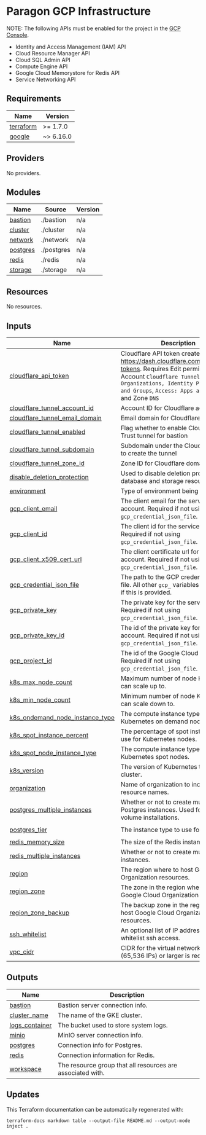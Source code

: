 # Paragon GCP Infrastructure

NOTE: The following APIs must be enabled for the project in the [GCP Console](https://console.cloud.google.com/apis/library).

- Identity and Access Management (IAM) API
- Cloud Resource Manager API
- Cloud SQL Admin API
- Compute Engine API
- Google Cloud Memorystore for Redis API
- Service Networking API

<!-- BEGIN_TF_DOCS -->
## Requirements

| Name | Version |
|------|---------|
| <a name="requirement_terraform"></a> [terraform](#requirement\_terraform) | >= 1.7.0 |
| <a name="requirement_google"></a> [google](#requirement\_google) | ~> 6.16.0 |

## Providers

No providers.

## Modules

| Name | Source | Version |
|------|--------|---------|
| <a name="module_bastion"></a> [bastion](#module\_bastion) | ./bastion | n/a |
| <a name="module_cluster"></a> [cluster](#module\_cluster) | ./cluster | n/a |
| <a name="module_network"></a> [network](#module\_network) | ./network | n/a |
| <a name="module_postgres"></a> [postgres](#module\_postgres) | ./postgres | n/a |
| <a name="module_redis"></a> [redis](#module\_redis) | ./redis | n/a |
| <a name="module_storage"></a> [storage](#module\_storage) | ./storage | n/a |

## Resources

No resources.

## Inputs

| Name | Description | Type | Default | Required |
|------|-------------|------|---------|:--------:|
| <a name="input_cloudflare_api_token"></a> [cloudflare\_api\_token](#input\_cloudflare\_api\_token) | Cloudflare API token created at https://dash.cloudflare.com/profile/api-tokens. Requires Edit permissions on Account `Cloudflare Tunnel`, `Access: Organizations, Identity Providers, and Groups`, `Access: Apps and Policies` and Zone `DNS` | `string` | `"dummy-cloudflare-tokens-must-be-40-chars"` | no |
| <a name="input_cloudflare_tunnel_account_id"></a> [cloudflare\_tunnel\_account\_id](#input\_cloudflare\_tunnel\_account\_id) | Account ID for Cloudflare account | `string` | `""` | no |
| <a name="input_cloudflare_tunnel_email_domain"></a> [cloudflare\_tunnel\_email\_domain](#input\_cloudflare\_tunnel\_email\_domain) | Email domain for Cloudflare access | `string` | `"useparagon.com"` | no |
| <a name="input_cloudflare_tunnel_enabled"></a> [cloudflare\_tunnel\_enabled](#input\_cloudflare\_tunnel\_enabled) | Flag whether to enable Cloudflare Zero Trust tunnel for bastion | `bool` | `false` | no |
| <a name="input_cloudflare_tunnel_subdomain"></a> [cloudflare\_tunnel\_subdomain](#input\_cloudflare\_tunnel\_subdomain) | Subdomain under the Cloudflare Zone to create the tunnel | `string` | `""` | no |
| <a name="input_cloudflare_tunnel_zone_id"></a> [cloudflare\_tunnel\_zone\_id](#input\_cloudflare\_tunnel\_zone\_id) | Zone ID for Cloudflare domain | `string` | `""` | no |
| <a name="input_disable_deletion_protection"></a> [disable\_deletion\_protection](#input\_disable\_deletion\_protection) | Used to disable deletion protection on database and storage resources. | `bool` | `false` | no |
| <a name="input_environment"></a> [environment](#input\_environment) | Type of environment being deployed to. | `string` | `"enterprise"` | no |
| <a name="input_gcp_client_email"></a> [gcp\_client\_email](#input\_gcp\_client\_email) | The client email for the service account. Required if not using `gcp_credential_json_file`. | `string` | `null` | no |
| <a name="input_gcp_client_id"></a> [gcp\_client\_id](#input\_gcp\_client\_id) | The client id for the service account. Required if not using `gcp_credential_json_file`. | `string` | `null` | no |
| <a name="input_gcp_client_x509_cert_url"></a> [gcp\_client\_x509\_cert\_url](#input\_gcp\_client\_x509\_cert\_url) | The client certificate url for the service account. Required if not using `gcp_credential_json_file`. | `string` | `null` | no |
| <a name="input_gcp_credential_json_file"></a> [gcp\_credential\_json\_file](#input\_gcp\_credential\_json\_file) | The path to the GCP credential JSON file. All other `gcp_` variables are ignored if this is provided. | `string` | `null` | no |
| <a name="input_gcp_private_key"></a> [gcp\_private\_key](#input\_gcp\_private\_key) | The private key for the service account. Required if not using `gcp_credential_json_file`. | `string` | `null` | no |
| <a name="input_gcp_private_key_id"></a> [gcp\_private\_key\_id](#input\_gcp\_private\_key\_id) | The id of the private key for the service account. Required if not using `gcp_credential_json_file`. | `string` | `null` | no |
| <a name="input_gcp_project_id"></a> [gcp\_project\_id](#input\_gcp\_project\_id) | The id of the Google Cloud Project. Required if not using `gcp_credential_json_file`. | `string` | `null` | no |
| <a name="input_k8s_max_node_count"></a> [k8s\_max\_node\_count](#input\_k8s\_max\_node\_count) | Maximum number of node Kubernetes can scale up to. | `number` | `20` | no |
| <a name="input_k8s_min_node_count"></a> [k8s\_min\_node\_count](#input\_k8s\_min\_node\_count) | Minimum number of node Kubernetes can scale down to. | `number` | `2` | no |
| <a name="input_k8s_ondemand_node_instance_type"></a> [k8s\_ondemand\_node\_instance\_type](#input\_k8s\_ondemand\_node\_instance\_type) | The compute instance type to use for Kubernetes on demand nodes. | `string` | `"e2-standard-4"` | no |
| <a name="input_k8s_spot_instance_percent"></a> [k8s\_spot\_instance\_percent](#input\_k8s\_spot\_instance\_percent) | The percentage of spot instances to use for Kubernetes nodes. | `number` | `80` | no |
| <a name="input_k8s_spot_node_instance_type"></a> [k8s\_spot\_node\_instance\_type](#input\_k8s\_spot\_node\_instance\_type) | The compute instance type to use for Kubernetes spot nodes. | `string` | `"e2-standard-4"` | no |
| <a name="input_k8s_version"></a> [k8s\_version](#input\_k8s\_version) | The version of Kubernetes to run in the cluster. | `string` | `"1.31"` | no |
| <a name="input_organization"></a> [organization](#input\_organization) | Name of organization to include in resource names. | `string` | n/a | yes |
| <a name="input_postgres_multiple_instances"></a> [postgres\_multiple\_instances](#input\_postgres\_multiple\_instances) | Whether or not to create multiple Postgres instances. Used for higher volume installations. | `bool` | `true` | no |
| <a name="input_postgres_tier"></a> [postgres\_tier](#input\_postgres\_tier) | The instance type to use for Postgres. | `string` | `"db-custom-2-7680"` | no |
| <a name="input_redis_memory_size"></a> [redis\_memory\_size](#input\_redis\_memory\_size) | The size of the Redis instance (in GB). | `number` | `2` | no |
| <a name="input_redis_multiple_instances"></a> [redis\_multiple\_instances](#input\_redis\_multiple\_instances) | Whether or not to create multiple Redis instances. | `bool` | `true` | no |
| <a name="input_region"></a> [region](#input\_region) | The region where to host Google Cloud Organization resources. | `string` | n/a | yes |
| <a name="input_region_zone"></a> [region\_zone](#input\_region\_zone) | The zone in the region where to host Google Cloud Organization resources. | `string` | n/a | yes |
| <a name="input_region_zone_backup"></a> [region\_zone\_backup](#input\_region\_zone\_backup) | The backup zone in the region where to host Google Cloud Organization resources. | `string` | n/a | yes |
| <a name="input_ssh_whitelist"></a> [ssh\_whitelist](#input\_ssh\_whitelist) | An optional list of IP addresses to whitelist ssh access. | `string` | `""` | no |
| <a name="input_vpc_cidr"></a> [vpc\_cidr](#input\_vpc\_cidr) | CIDR for the virtual network. A `/16` (65,536 IPs) or larger is recommended. | `string` | `"10.0.0.0/16"` | no |

## Outputs

| Name | Description |
|------|-------------|
| <a name="output_bastion"></a> [bastion](#output\_bastion) | Bastion server connection info. |
| <a name="output_cluster_name"></a> [cluster\_name](#output\_cluster\_name) | The name of the GKE cluster. |
| <a name="output_logs_container"></a> [logs\_container](#output\_logs\_container) | The bucket used to store system logs. |
| <a name="output_minio"></a> [minio](#output\_minio) | MinIO server connection info. |
| <a name="output_postgres"></a> [postgres](#output\_postgres) | Connection info for Postgres. |
| <a name="output_redis"></a> [redis](#output\_redis) | Connection information for Redis. |
| <a name="output_workspace"></a> [workspace](#output\_workspace) | The resource group that all resources are associated with. |
<!-- END_TF_DOCS -->

## Updates

This Terraform documentation can be automatically regenerated with:

```
terraform-docs markdown table --output-file README.md --output-mode inject .
```
